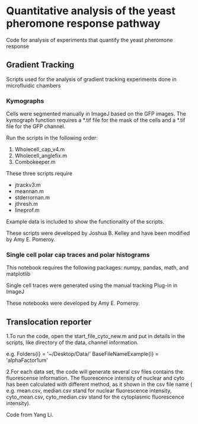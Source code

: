 # Quantitative analysis of the yeast pheromone response pathway
Code for analysis of experiments that quantify the yeast pheromone response

## Gradient Tracking

Scripts used for the analysis of gradient tracking experiments done in microfluidic chambers

### Kymographs

Cells were segmented manually in ImageJ based on the GFP images. The kymograph function requires a *.tif file for the mask of the cells and a *.tif file for the GFP channel. 

Run the scripts in the following order:

1. Wholecell_cap_v4.m
2. Wholecell_anglefix.m
3. Combokeeper.m

These three scripts require 

* jtrackv3.m
* meannan.m
* stderrornan.m
* jthresh.m
* lineprof.m

Example data is included to show the functionality of the scripts. 

These scripts were developed by Joshua B. Kelley and have been modified by Amy E. Pomeroy. 

### Single cell polar cap traces and polar histograms 

This notebook requires the following packages: numpy, pandas, math, and matplotlib

Single cell traces were generated using the manual tracking Plug-in in ImageJ

These notebooks were developed by Amy E. Pomeroy. 

## Translocation reporter

1.To run the code, open the start_file_cyto_new.m and put in details in the scripts, like directory of the data, channel information. 

e.g. 
Folders{i} = '~/Desktop/Data/'
BaseFileNameExample{i} = 'alphaFactor1um'

2.For each data set, the code will generate several csv files contains the fluorescense information. The fluorescence intensity of nuclear and cyto has been calculated with  different method, as it shown in the csv file name ( e.g. mean.csv, median.csv stand for nuclear fluorescence intensity, cyto_mean.csv, cyto_median.csv stand for the cytoplasmic fluorescence intensity). 

Code from Yang Li. 
